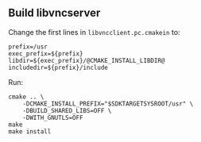 
## Build libvncserver

Change the first lines in `libvncclient.pc.cmakein` to:

```pc
prefix=/usr
exec_prefix=${prefix}
libdir=${exec_prefix}/@CMAKE_INSTALL_LIBDIR@
includedir=${prefix}/include
```

Run:

```
cmake .. \
    -DCMAKE_INSTALL_PREFIX="$SDKTARGETSYSROOT/usr" \
    -DBUILD_SHARED_LIBS=OFF \
    -DWITH_GNUTLS=OFF
make
make install
```


